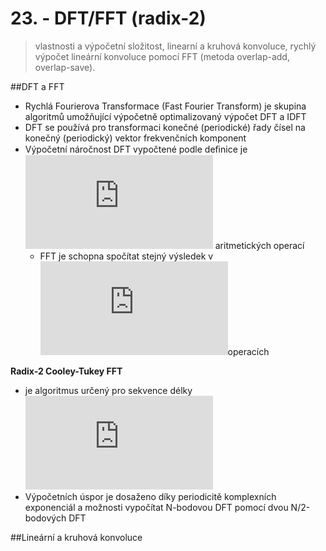 # 23. - DFT/FFT (radix-2)

> vlastnosti a výpočetní složitost, linearní a kruhová konvoluce, rychlý
výpočet lineární konvoluce pomocí FFT (metoda overlap-add, overlap-save).

##DFT a FFT
- Rychlá Fourierova Transformace (Fast Fourier Transform)
je skupina algoritmů umožňující výpočetně optimalizovaný
výpočet DFT a IDFT
- DFT se používá pro transformaci konečné (periodické) řady
čísel na konečný (periodický) vektor frekvenčních komponent
- Výpočetní náročnost DFT vypočtené podle deﬁnice je ![O(N^{2})](https://latex.codecogs.com/svg.latex?O%28N%5E%7B2%7D%29) aritmetických operací
	- FFT je schopna spočítat stejný výsledek v ![O(N \cdot log(N))](https://latex.codecogs.com/svg.latex?O%28N%20%5Ccdot%20log%28N%29%29)operacích

**Radix-2 Cooley-Tukey FFT** 

- je algoritmus určený pro sekvence délky ![N = 2^{k} , k \in Z](https://latex.codecogs.com/svg.latex?N%20%3D%202%5E%7Bk%7D%20%2C%20k%20%5Cin%20Z)
- Výpočetních úspor je dosaženo díky periodicitě komplexních exponenciál a možnosti vypočítat N-bodovou DFT pomocí dvou N/2-bodových DFT

##Lineární a kruhová konvoluce
